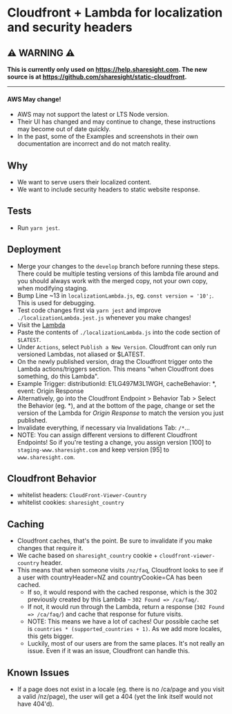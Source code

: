 # Cloudfront + Lambda for localization and security headers

## ⚠️ WARNING ⚠️
**This is currently only used on https://help.sharesight.com.  The new source is at https://github.com/sharesight/static-cloudfront.**

---
#### AWS May change!

- AWS may not support the latest or LTS Node version.
- Their UI has changed and may continue to change, these instructions may become out of date quickly.
- In the past, some of the Examples and screenshots in their own documentation are incorrect and do not match reality.

## Why

- We want to serve users their localized content.
- We want to include security headers to static website response.

## Tests

- Run `yarn jest`.

## Deployment

- Merge your changes to the `develop` branch before running these steps. There could be multiple testing versions of this lambda file around and you should always work with the merged copy, not your own copy, when modifying staging.
- Bump Line ~13 in `localizationLambda.js`, eg. `const version = '10';`. This is used for debugging.
- Test code changes first via `yarn jest` and improve `./localizationLambda.jest.js` whenever you make changes!
- Visit the [Lambda](https://console.aws.amazon.com/lambda/home?region=us-east-1#/functions/localizeCloudfrontResponse/versions/$LATEST)
- Paste the contents of `./localizationLambda.js` into the code section of `$LATEST`.
- Under `Actions`, select `Publish a New Version`. Cloudfront can only run versioned Lambdas, not aliased or $LATEST.
- On the newly published version, drag the Cloudfront trigger onto the Lambda actions/triggers section. This means "when Cloudfront does something, do this Lambda".
- Example Trigger: distributionId: E1LG497M3L1WGH, cacheBehavior: \*, event: Origin Response
- Alternatively, go into the Cloudfront Endpoint > Behavior Tab > Select the Behavior (eg. \*), and at the bottom of the page, change or set the version of the Lambda for _Origin Response_ to match the version you just published.
- Invalidate everything, if necessary via Invalidations Tab: `/*`...
- NOTE: You can assign different versions to different Cloudfront Endpoints! So if you're testing a change, you assign version [100] to `staging-www.sharesight.com` and keep version [95] to `www.sharesight.com`.

## Cloudfront Behavior

- whitelist headers: `CloudFront-Viewer-Country`
- whitelist cookies: `sharesight_country`

## Caching

- Cloudfront caches, that's the point. Be sure to invalidate if you make changes that require it.
- We cache based on `sharesight_country` cookie + `cloudfront-viewer-country` header.
- This means that when someone visits `/nz/faq`, Cloudfront looks to see if a user with countryHeader=NZ and countryCookie=CA has been cached.
  - If so, it would respond with the cached response, which is the 302 previously created by this Lambda – `302 Found => /ca/faq/`.
  - If not, it would run through the Lambda, return a response (`302 Found => /ca/faq/`) and cache that response for future visits.
  - NOTE: This means we have a lot of caches! Our possible cache set is `countries * (supported_countries + 1)`. As we add more locales, this gets bigger.
  - Luckily, most of our users are from the same places. It's not really an issue. Even if it was an issue, Cloudfront can handle this.

## Known Issues

- If a page does not exist in a locale (eg. there is no /ca/page and you visit a valid /nz/page), the user will get a 404 (yet the link itself would not have 404'd).
